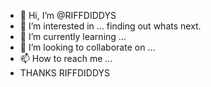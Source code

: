 - 👋 Hi, I’m @RIFFDIDDYS
- 👀 I’m interested in ... finding out whats next.
- 🌱 I’m currently learning ... 
- 💞️ I’m looking to collaborate on ... 
- 📫 How to reach me ... 
- THANKS RIFFDIDDYS
